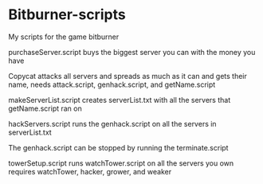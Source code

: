 # Bitburner-scripts
My scripts for the game bitburner

purchaseServer.script buys the biggest server you can with the money you have

Copycat attacks all servers and spreads as much as it can and gets their name, needs attack.script, genhack.script, and getName.script

makeServerList.script creates serverList.txt with all the servers that getName.script ran on

hackServers.script runs the genhack.script on all the servers in serverList.txt

The genhack.script can be stopped by running the terminate.script

towerSetup.script runs watchTower.script on all the servers you own requires watchTower, hacker, grower, and weaker
